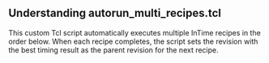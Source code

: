 ## Understanding autorun_multi_recipes.tcl

This custom Tcl script automatically executes multiple InTime recipes in the order below. When each recipe completes, the script sets the revision with the best timing result as the parent
revision for the next recipe.


